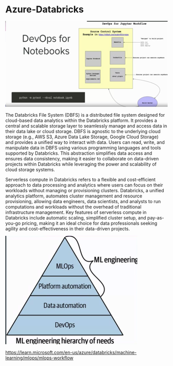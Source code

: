 # Azure-Databricks

![DevOps for Notebooks](https://github.com/isadays/Azure-Databricks/blob/main/Screenshot%202024-05-24%20at%2010.54.02.png)


The Databricks File System (DBFS) is a distributed file system designed for cloud-based data analytics within the Databricks platform. It provides a central and scalable storage layer to seamlessly manage and access data in their data lake or cloud storage. DBFS is agnostic to the underlying cloud storage (e.g., AWS S3, Azure Data Lake Storage, Google Cloud Storage) and provides a unified way to interact with data. Users can read, write, and manipulate data in DBFS using various programming languages and tools supported by Databricks. This abstraction simplifies data access and ensures data consistency, making it easier to collaborate on data-driven projects within Databricks while leveraging the power and scalability of cloud storage systems.


Serverless compute in Databricks refers to a flexible and cost-efficient approach to data processing and analytics where users can focus on their workloads without managing or provisioning clusters. Databricks, a unified analytics platform, automates cluster management and resource provisioning, allowing data engineers, data scientists, and analysts to run computations and workloads without the overhead of traditional infrastructure management. Key features of serverless compute in Databricks include automatic scaling, simplified cluster setup, and pay-as-you-go pricing, making it an ideal choice for data professionals seeking agility and cost-effectiveness in their data-driven projects.


![DevOps for Notebooks](https://github.com/isadays/Azure-Databricks/blob/main/Screenshot%202024-05-24%20at%2012.27.04.png)


https://learn.microsoft.com/en-us/azure/databricks/machine-learning/mlops/mlops-workflow

